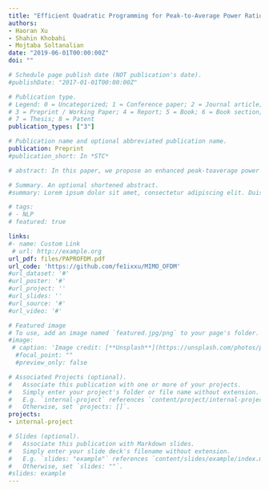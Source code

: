 ```yaml
---
title: "Efficient Quadratic Programming for Peak-to-Average Power Ratio Reduction in Communication Systems"
authors:
- Haoran Xu
- Shahin Khobahi
- Mojtaba Soltanalian
date: "2019-06-01T00:00:00Z"
doi: ""

# Schedule page publish date (NOT publication's date).
#publishDate: "2017-01-01T00:00:00Z"

# Publication type.
# Legend: 0 = Uncategorized; 1 = Conference paper; 2 = Journal article;
# 3 = Preprint / Working Paper; 4 = Report; 5 = Book; 6 = Book section;
# 7 = Thesis; 8 = Patent
publication_types: ["3"]

# Publication name and optional abbreviated publication name.
publication: Preprint
#publication_short: In *STC*

# abstract: In this paper, we propose an enhanced peak-toaverage power ratio (PAPR) reduction framework for MIMO OFDM system based on unimodular quadratic programming (UQP). In addition, we consider a more general setting for PAPR reduction problem in MIMO-OFDM systems and propose a novel power method-like algorithm to effectively tackle the associated UQP. The proposed method can handle arbitrary peak-to-average-power ratio (PAPR) constraints on the transmit sequence, and more importantly, can be used to generate constant modulus signals for such systems. The proposed algorithm demonstrates an improvement in terms of convergence rate compared with the state-of-the-art PAPR reduction method.

# Summary. An optional shortened abstract.
#summary: Lorem ipsum dolor sit amet, consectetur adipiscing elit. Duis posuere tellus ac convallis placerat. Proin tincidunt magna sed ex sollicitudin condimentum.

# tags:
# - NLP
# featured: true

links:
#- name: Custom Link
 # url: http://example.org
url_pdf: files/PAPROFDM.pdf
url_code: 'https://github.com/fe1ixxu/MIMO_OFDM'
#url_dataset: '#'
#url_poster: '#'
#url_project: ''
#url_slides: ''
#url_source: '#'
#url_video: '#'

# Featured image
# To use, add an image named `featured.jpg/png` to your page's folder. 
#image:
 # caption: 'Image credit: [**Unsplash**](https://unsplash.com/photos/pLCdAaMFLTE)'
  #focal_point: ""
  #preview_only: false

# Associated Projects (optional).
#   Associate this publication with one or more of your projects.
#   Simply enter your project's folder or file name without extension.
#   E.g. `internal-project` references `content/project/internal-project/index.md`.
#   Otherwise, set `projects: []`.
projects:
- internal-project

# Slides (optional).
#   Associate this publication with Markdown slides.
#   Simply enter your slide deck's filename without extension.
#   E.g. `slides: "example"` references `content/slides/example/index.md`.
#   Otherwise, set `slides: ""`.
#slides: example
---
```


